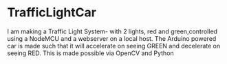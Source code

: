 # TrafficLightCar
I am making a Traffic Light System- with 2 lights, red and green,controlled using a NodeMCU and a webserver on a local host.
The Arduino powered car is made such that it will accelerate on seeing GREEN and decelerate on seeing RED. This is made possible via OpenCV and Python
